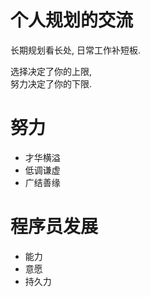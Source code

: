 # 个人规划的交流

长期规划看长处, 日常工作补短板.

选择决定了你的上限,  
努力决定了你的下限.

# 努力

* 才华横溢
* 低调谦虚
* 广结善缘

# 程序员发展

* 能力
* 意愿
* 持久力